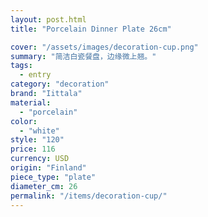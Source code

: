 ```yaml
---
layout: post.html
title: "Porcelain Dinner Plate 26cm"

cover: "/assets/images/decoration-cup.png"
summary: "简洁白瓷餐盘，边缘微上翘。"
tags:
  - entry
category: "decoration"
brand: "Iittala"
material:
  - "porcelain"
color:
  - "white"
style: "120"
price: 116           
currency: USD  
origin: "Finland"
piece_type: "plate"
diameter_cm: 26
permalink: "/items/decoration-cup/"
---
```

